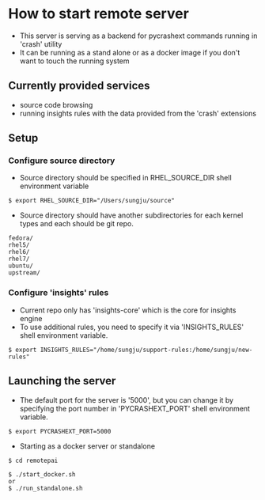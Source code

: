 # How to start remote server #

- This server is serving as a backend for pycrashext commands running in 'crash' utility
- It can be running as a stand alone or as a docker image if you don't want to touch the running system

## Currently provided services ##

- source code browsing
- running insights rules with the data provided from the 'crash' extensions

## Setup ##

### Configure source directory ###

- Source directory should be specified in RHEL_SOURCE_DIR shell environment variable

```
$ export RHEL_SOURCE_DIR="/Users/sungju/source"
```

- Source directory should have another subdirectories for each kernel types and each should be git repo.

```
fedora/
rhel5/
rhel6/
rhel7/
ubuntu/
upstream/
```

### Configure 'insights' rules ###

- Current repo only has 'insights-core' which is the core for insights engine
- To use additional rules, you need to specify it via 'INSIGHTS_RULES' shell environment variable.

```
$ export INSIGHTS_RULES="/home/sungju/support-rules:/home/sungju/new-rules"
```

## Launching the server ##

- The default port for the server is '5000', but you can change it by specifying the port number in 'PYCRASHEXT_PORT' shell environment variable.

```
$ export PYCRASHEXT_PORT=5000
```

- Starting as a docker server or standalone

```
$ cd remotepai

$ ./start_docker.sh
or
$ ./run_standalone.sh
```
